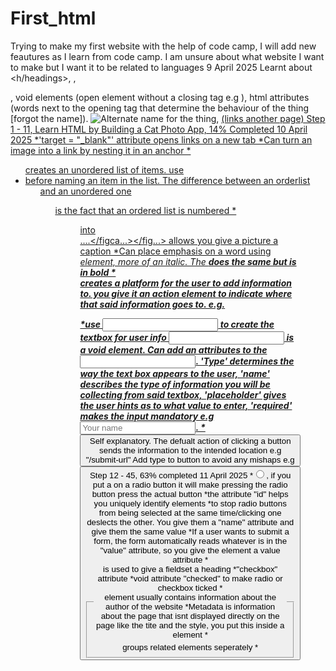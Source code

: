 # First_html
Trying to make my first website with the help of code camp, I will add new feautures as I learn from code camp. I am unsure about what website I want to make but I want it to be related to languages
9 April 2025
Learnt about <h/headings>, <body>, <main>, void elements (open element without a closing tag e.g <img>), html attributes (words next to the opening tag that determine the behaviour of the thing [forgot the name]). <img src="Link of something" alt = "Alternate name for the thing">, <a href = ...> (links another page)
Step 1 - 11, Learn HTML by Building a Cat Photo App, 14% Completed
10 April 2025
*'target = "_blank"' attribute opens links on a new tab
*Can turn an image into a link by nesting it in an anchor
*<ul> creates an unordered list of items. use <li> before naming an item in the list. The difference between an orderlist <ol> and an unordered one <ul> is the
fact that an ordered list is numbered
*<figure> into <figcaption>....</figca...></fig...> allows you give a picture a caption
*Can place emphasis on a word using <em> element, more of an italic. The <strong> does the same but is in bold
*<form> creates a platform for the user to add information to. you give it an action element to indicate where that said information goes to.
e.g. <form action="/submit-url"></form>
*use <input>
to create the textbox for user info <input> is a void element. Can add an attributes to the <input>. 'Type' determines the way the text box appears
to the user, 'name' describes the type of information you will be collecting from said textbox, 'placeholder' gives the user hints as to what value to enter,
'required' makes the input mandatory
e.g<input type="text" name = "name" placeholder = "Your name" required>.
*<button> Self explanatory. The defualt action of clicking a button sends the information to the intended location e.g "/submit-url"
Add type to button to avoid any mishaps e.g <button type = "submit">
Step 12 - 45, 63% completed
11 April 2025
*<input type = "radio">, if you put a <label> on a radio button it will make pressing the radio button press the actual button
*the attribute "id" helps you uniquely identify elements
*to stop radio buttons from being selected at the same time/clicking one deslects the other. You give them a "name" attribute and give them the same value
*If a user wants to submit a form, the form automatically reads whatever is in the "value" attribute, so you give the element a value attribute
*<fieldset> groups related elements seperately
*<legend> is used to give a fieldset a heading
*"checkbox" attribute 
*void attribute "checked" to make radio or checkbox ticked
*<footer> element usually contains information about the author of the website
*Metadata is information about the page that isnt displayed directly on the page like the tite and the style, you put this inside a <head> element
*<title> is what shows up on the tab for your website
*<!DOCTYPE html><html><head><body> is the order of your document at the moment
*an attribute called "lang" can be added to the html
*<meta> determines a browsers behaviour
*<meta charset = "utf-8"> tells the website to encode characters on the page
Cat Photo App, 100% COMPLETED
12 April 2025
*For CSS, add <style> element to the <head> section
*In <style> element you can bring up existing values to add changes to them. 
element {
 property: value;
}
*You can just use comma if you want to apply to same style to multiple things
*Now you need to link the styles.css file, so the styles will be applied again. Inside the head element, add a link element. Give it a rel attribute with the value of "stylesheet" and an href attribute with the value of "styles.css".

Note that the link element is a void element.
*Use this code to make the browser adjust to the device the user is on. <meta name="viewport" content="width=device-width, initial-scale=1.0" />
learn-basic-css-by-building-a-cafe-menu-panel, 21% completed
13 April 2025
*use hash to specify an id when using a css
*use a class attribute instead of an id attribute in a div element for...reasons
*specify is with dot in css
*article elements commonly contain multiple elements that have related information.
*.item p{display:inline-block}
*{padding-left/right etc} creates borders around something
*{font-family} changes the font
*background-image
*{text-align} moves text
* a fallback is a failsafe for if the original option isnt found, just use a comma after stating the intented value
learn-basic-css-by-building-a-cafe-menu-panel, 67% completed
14 April 2025
learn-basic-css-by-building-a-cafe-menu-panel, 100% completed
15 April 2025
*You can have multiple meta elements on a web page. Each meta element adds information about the page that cannot be expressed by other HTML elements.

Add another meta element within the head. Give it a name attribute set to "viewport" and a content attribute set to "width=device-width, initial-scale=1.0" so your page looks the same on all devices.
*Nest a link element within the head element. Give it a rel attribute set to "stylesheet" and an href attribute set to "styles.css".
*When the shorthand margin property has two values, it sets margin-top and margin-bottom to the first value, and margin-left and margin-right to the second value.
Learn CSS Colors by Building a Set of Colored Markers
34% complete
17 April 2025
* background: linear-gradient(90deg, rgb(255, 0, 0), rgb(0, 255, 0));
* * background: linear-gradient(90deg, rgb(255, 0, 0) 75%, rgb(0, 255, 0)) to add how much space the color will occupy;
29 April 2025
*deg specifies gradient direction, without gradient direction it is sorted from top to bottom
*Opacity describes how opaque, or non-transparent, something is. For example, a solid wall is opaque, and no light can pass through. But a drinking glass is much more transparent, and you can see through the glass to the other side.

With the CSS opacity property, you can control how opaque or transparent an element is. With the value 0, or 0%, the element will be completely transparent, and at 1.0, or 100%, the element will be completely opaque like it is by default.
